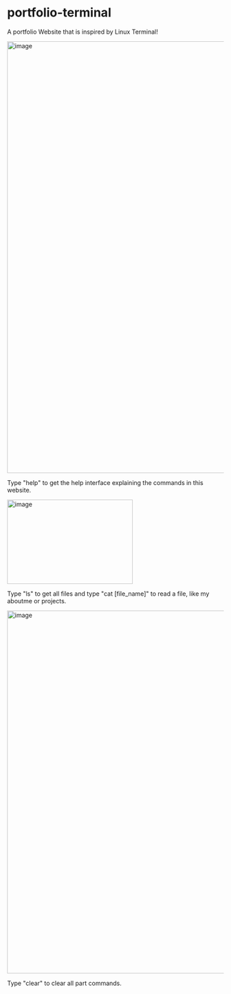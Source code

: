# portfolio-terminal
A portfolio Website that is inspired by Linux Terminal!

<img width="1920" height="1004" alt="image" src="https://github.com/user-attachments/assets/ae01c51c-1010-4824-8637-199be42e19f7" />

Type "help" to get the help interface explaining the commands in this website.

<img width="292" height="196" alt="image" src="https://github.com/user-attachments/assets/38ced787-b11b-49fd-b8a2-ab2a315f024a" />

Type "ls" to get all files and type "cat [file_name]" to read a file, like my aboutme or projects.

<img width="1411" height="844" alt="image" src="https://github.com/user-attachments/assets/d4f3c7d5-72a5-4e55-987f-de9dd8496a9a" />


Type "clear" to clear all part commands.
